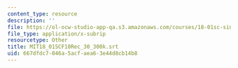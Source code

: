 ```yaml
---
content_type: resource
description: ''
file: https://ol-ocw-studio-app-qa.s3.amazonaws.com/courses/18-01sc-single-variable-calculus-fall-2010/667dfdc7046a5acfaea63e44d8cb14b8_MIT18_01SCF10Rec_30_300k.vtt
file_type: application/x-subrip
resourcetype: Other
title: MIT18_01SCF10Rec_30_300k.srt
uid: 667dfdc7-046a-5acf-aea6-3e44d8cb14b8
---
```

